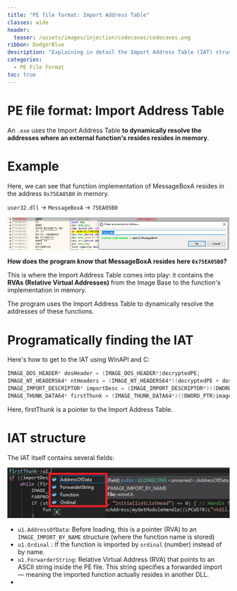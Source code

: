 ```yaml
---
title: "PE file format: Import Address Table"
classes: wide
header:
  teaser: /assets/images/injection/codecaves/codecaves.png
ribbon: DodgerBlue
description: "Explaining in detail the Import Address Table (IAT) structure in Portable Executable (PE) file"
categories:
  - PE File Format
toc: true
---
```


# PE file format: Import Address Table

An `.exe` uses the Import Address Table **to dynamically resolve the addresses where an external function's resides resides in memory**.

# Example

Here, we can see that function implementation of MessageBoxA resides in the address `0x75EA05B0` in memory.

`user32.dll` -> `MessageBoxA` -> `75EA05B0`

![MessageBoxA implementation](/assets/images/pefileformat/messagebox.png)

**How does the program *know* that MessageBoxA resides here `0x75EA05B0`?**

This is where the Import Address Table comes into play: it contains the **RVAs (Relative Virtual Addresses)** from the Image Base to the function's implementation in memory.

The program uses the Import Address Table to dynamically resolve the addresses of these functions.

# Programatically finding the IAT

Here's how to get to the IAT using WinAPI and C:
```c
IMAGE_DOS_HEADER* dosHeader = (IMAGE_DOS_HEADER*)decryptedPE;
IMAGE_NT_HEADERS64* ntHeaders = (IMAGE_NT_HEADERS64*)(decryptedPE + dosHeader->e_lfanew);
IMAGE_IMPORT_DESCRIPTOR* importDesc = (IMAGE_IMPORT_DESCRIPTOR*)((DWORD_PTR)imageBase + ntHeaders->OptionalHeader.DataDirectory[IMAGE_DIRECTORY_ENTRY_IMPORT].VirtualAddress);
IMAGE_THUNK_DATA64* firstThunk = (IMAGE_THUNK_DATA64*)((DWORD_PTR)imageBase + importDesc->FirstThunk); // Locate IAT
```

Here, firstThunk is a pointer to the Import Address Table.
# IAT structure

The IAT itself contains several fields:

![MessageBoxA implementation](/assets/images/pefileformat/fields.png)

- `u1.AddressOfData`: Before loading, this is a pointer (RVA) to an `IMAGE_IMPORT_BY_NAME` structure (where the function name is stored)
- `u1.Ordinal` : If the function is imported by `ordinal` (number) instead of by name.
- `u1.ForwarderString`: Relative Virtual Address (RVA) that points to an ASCII string inside the PE file. This string specifies a forwarded import — meaning the imported function actually resides in another DLL.
- 
